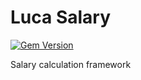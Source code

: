 # Luca Salary

[![Gem Version](https://badge.fury.io/rb/lucasalary.svg)](https://badge.fury.io/rb/lucasalary)

Salary calculation framework

